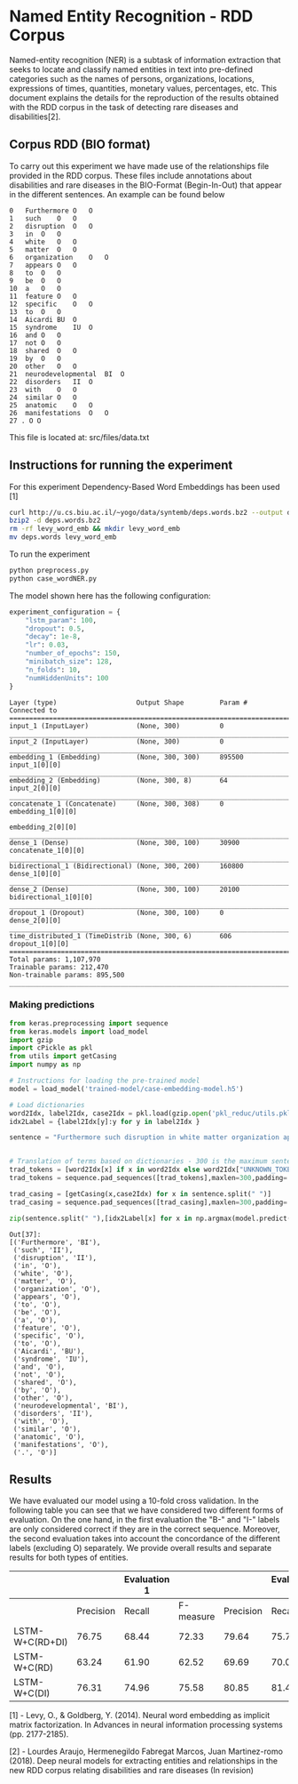 # Named Entity Recognition - RDD Corpus
Named-entity recognition (NER) is a subtask of information extraction that seeks to locate and classify named entities in text into pre-defined categories such as the names of persons, organizations, locations, expressions of times, quantities, monetary values, percentages, etc. This document explains the details for the reproduction of the results obtained with the RDD corpus in the task of detecting rare diseases and disabilities[2].

## Corpus RDD (BIO format)
To carry out this experiment we have made use of the relationships file provided in the RDD corpus. These files include annotations about disabilities and rare diseases in the BIO-Format (Begin-In-Out) that appear in the different sentences. An example can be found below
```
0	Furthermore	O	O
1	such	O	O
2	disruption	O	O
3	in	O	O
4	white	O	O
5	matter	O	O
6	organization	O	O
7	appears	O	O
8	to	O	O
9	be	O	O
10	a	O	O
11	feature	O	O
12	specific	O	O
13	to	O	O
14	Aicardi	BU	O
15	syndrome	IU	O
16	and	O	O
17	not	O	O
18	shared	O	O
19	by	O	O
20	other	O	O
21	neurodevelopmental	BI	O
22	disorders	II	O
23	with	O	O
24	similar	O	O
25	anatomic	O	O
26	manifestations	O	O
27 . O O
```
This file is located at: src/files/data.txt




## Instructions for running the experiment

For this experiment Dependency-Based Word Embeddings has been used [1]
```bash
curl http://u.cs.biu.ac.il/~yogo/data/syntemb/deps.words.bz2 --output deps.words.bz2
bzip2 -d deps.words.bz2
rm -rf levy_word_emb && mkdir levy_word_emb
mv deps.words levy_word_emb
```
To run the experiment
```bash
python preprocess.py
python case_wordNER.py
```
The model shown here has the following configuration:
```python
experiment_configuration = {
    "lstm_param": 100,
    "dropout": 0.5,
    "decay": 1e-8,
    "lr": 0.03,
    "number_of_epochs": 150,
    "minibatch_size": 128,
    "n_folds": 10,
    "numHiddenUnits": 100
}
```
```
Layer (type)                    Output Shape         Param #     Connected to                     
==================================================================================================
input_1 (InputLayer)            (None, 300)          0                                            
__________________________________________________________________________________________________
input_2 (InputLayer)            (None, 300)          0                                            
__________________________________________________________________________________________________
embedding_1 (Embedding)         (None, 300, 300)     895500      input_1[0][0]                    
__________________________________________________________________________________________________
embedding_2 (Embedding)         (None, 300, 8)       64          input_2[0][0]                    
__________________________________________________________________________________________________
concatenate_1 (Concatenate)     (None, 300, 308)     0           embedding_1[0][0]                
                                                                 embedding_2[0][0]                
__________________________________________________________________________________________________
dense_1 (Dense)                 (None, 300, 100)     30900       concatenate_1[0][0]              
__________________________________________________________________________________________________
bidirectional_1 (Bidirectional) (None, 300, 200)     160800      dense_1[0][0]                    
__________________________________________________________________________________________________
dense_2 (Dense)                 (None, 300, 100)     20100       bidirectional_1[0][0]            
__________________________________________________________________________________________________
dropout_1 (Dropout)             (None, 300, 100)     0           dense_2[0][0]                    
__________________________________________________________________________________________________
time_distributed_1 (TimeDistrib (None, 300, 6)       606         dropout_1[0][0]                  
==================================================================================================
Total params: 1,107,970
Trainable params: 212,470
Non-trainable params: 895,500
__________________________________________________________________________________________________
```

### Making predictions
```python
from keras.preprocessing import sequence
from keras.models import load_model
import gzip
import cPickle as pkl
from utils import getCasing
import numpy as np

# Instructions for loading the pre-trained model
model = load_model('trained-model/case-embedding-model.h5')

# Load dictionaries
word2Idx, label2Idx, case2Idx = pkl.load(gzip.open('pkl_reduc/utils.pkl.gz', 'rb'))
idx2Label = {label2Idx[y]:y for y in label2Idx }

sentence = "Furthermore such disruption in white matter organization appears to be a feature specific to Aicardi syndrome and not shared by other neurodevelopmental disorders with similar anatomic manifestations ."


# Translation of terms based on dictionaries - 300 is the maximum sentence length allowed by the experiment
trad_tokens = [word2Idx[x] if x in word2Idx else word2Idx["UNKNOWN_TOKEN"] for x in sentence.split(" ")]
trad_tokens = sequence.pad_sequences([trad_tokens],maxlen=300,padding='post',value=word2Idx["PADDING_TOKEN"])

trad_casing = [getCasing(x,case2Idx) for x in sentence.split(" ")]
trad_casing = sequence.pad_sequences([trad_casing],maxlen=300,padding='post',value=word2Idx["PADDING_TOKEN"])

zip(sentence.split(" "),[idx2Label[x] for x in np.argmax(model.predict([trad_tokens,trad_casing], verbose=0), axis=2)[0]][:len(sentence.split(" "))])
```

```
Out[37]: 
[('Furthermore', 'BI'),
 ('such', 'II'),
 ('disruption', 'II'),
 ('in', 'O'),
 ('white', 'O'),
 ('matter', 'O'),
 ('organization', 'O'),
 ('appears', 'O'),
 ('to', 'O'),
 ('be', 'O'),
 ('a', 'O'),
 ('feature', 'O'),
 ('specific', 'O'),
 ('to', 'O'),
 ('Aicardi', 'BU'),
 ('syndrome', 'IU'),
 ('and', 'O'),
 ('not', 'O'),
 ('shared', 'O'),
 ('by', 'O'),
 ('other', 'O'),
 ('neurodevelopmental', 'BI'),
 ('disorders', 'II'),
 ('with', 'O'),
 ('similar', 'O'),
 ('anatomic', 'O'),
 ('manifestations', 'O'),
 ('.', 'O')]
```

## Results

We have evaluated our model using a 10-fold cross validation. In the following table you can see that we have considered two different forms of evaluation. On the one hand, in the first evaluation the "B-" and "I-" labels are only considered correct if they are in the correct sequence. Moreover, the second evaluation takes into account the concordance of the different labels (excluding O) separately. We provide overall results and separate results for both types of entities.

|                 	|           	| Evaluation 1 	|           	|           	| Evaluation 2 	|           	|
|-----------------	|-----------	|--------------	|-----------	|-----------	|--------------	|-----------	|
|                 	| Precision 	| Recall       	| F-measure 	| Precision 	| Recall       	| F-measure 	|
| LSTM-W+C(RD+DI) 	| 76.75     	| 68.44        	| 72.33     	| 79.64     	| 75.79        	| 77.65     	|
| LSTM-W+C(RD)    	| 63.24     	| 61.90        	| 62.52     	| 69.69     	| 70.03        	| 69.81     	|
| LSTM-W+C(DI)    	| 76.31     	| 74.96        	| 75.58     	| 80.85     	| 81.44        	| 81.11     	|


[1] - Levy, O., & Goldberg, Y. (2014). Neural word embedding as implicit matrix factorization. In Advances in neural information processing systems (pp. 2177-2185).

[2] -  Lourdes Araujo, Hermenegildo Fabregat Marcos, Juan Martinez-romo (2018). Deep neural models for extracting entities and relationships in the new RDD corpus relating disabilities and rare diseases (In revision)
